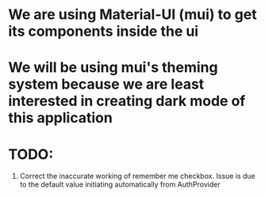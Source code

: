 # We are using Material-UI (mui) to get its components inside the ui
# We will be using mui's theming system because we are least interested in creating dark mode of this application


# TODO:

1. Correct the inaccurate working of remember me checkbox. Issue is due to the default value initiating automatically from AuthProvider
